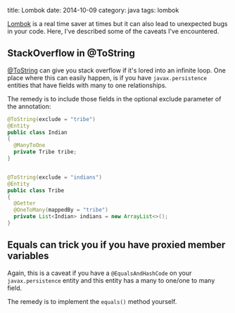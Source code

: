 title: Lombok
date: 2014-10-09
category: java
tags: lombok

[Lombok](http://projectlombok.org) is a real time saver at times but
it can also lead to unexpected bugs in your code. Here, I've described
some of the caveats I've encountered.

## StackOverflow in @ToString
[@ToString](http://projectlombok.org/features/ToString.html) can give
you stack overflow if it's lored into an infinite loop. One place
where this can easily happen, is if you have ```javax.persistence```
entities that have fields with many to one relationships.

The remedy is to include those fields in the optional exclude
parameter of the annotation:

```java
@ToString(exclude = "tribe")
@Entity
public class Indian
{
  @ManyToOne
  private Tribe tribe;
}


@ToString(exclude = "indians")
@Entity
public class Tribe
{
  @Getter
  @OneToMany(mappedBy = "tribe")
  private List<Indian> indians = new ArrayList<>();
}
```

## Equals can trick you if you have proxied member variables
Again, this is a caveat if you have a ```@EqualsAndHashCode``` on your
```javax.persistence``` entity and this entity has a many to one/one
to many field.

The remedy is to implement the ```equals()``` method yourself.

